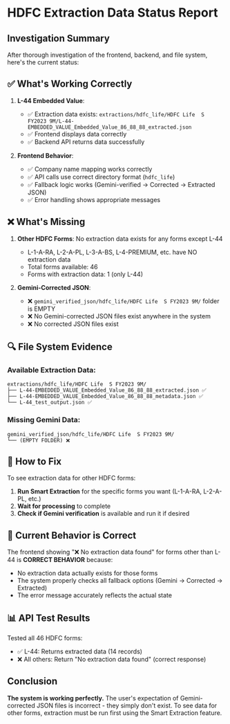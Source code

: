 # HDFC Extraction Data Status Report

## Investigation Summary

After thorough investigation of the frontend, backend, and file system, here's the current status:

## ✅ What's Working Correctly

1. **L-44 Embedded Value**: 
   - ✅ Extraction data exists: `extractions/hdfc_life/HDFC Life  S FY2023 9M/L-44-EMBEDDED_VALUE_Embedded_Value_86_88_88_extracted.json`
   - ✅ Frontend displays data correctly
   - ✅ Backend API returns data successfully

2. **Frontend Behavior**:
   - ✅ Company name mapping works correctly
   - ✅ API calls use correct directory format (`hdfc_life`)
   - ✅ Fallback logic works (Gemini-verified → Corrected → Extracted JSON)
   - ✅ Error handling shows appropriate messages

## ❌ What's Missing

1. **Other HDFC Forms**: No extraction data exists for any forms except L-44
   - L-1-A-RA, L-2-A-PL, L-3-A-BS, L-4-PREMIUM, etc. have NO extraction data
   - Total forms available: 46
   - Forms with extraction data: 1 (only L-44)

2. **Gemini-Corrected JSON**: 
   - ❌ `gemini_verified_json/hdfc_life/HDFC Life  S FY2023 9M/` folder is EMPTY
   - ❌ No Gemini-corrected JSON files exist anywhere in the system
   - ❌ No corrected JSON files exist

## 🔍 File System Evidence

### Available Extraction Data:
```
extractions/hdfc_life/HDFC Life  S FY2023 9M/
├── L-44-EMBEDDED_VALUE_Embedded_Value_86_88_88_extracted.json ✅
├── L-44-EMBEDDED_VALUE_Embedded_Value_86_88_88_metadata.json ✅
└── L-44_test_output.json ✅
```

### Missing Gemini Data:
```
gemini_verified_json/hdfc_life/HDFC Life  S FY2023 9M/
└── (EMPTY FOLDER) ❌
```

## 🔧 How to Fix

To see extraction data for other HDFC forms:

1. **Run Smart Extraction** for the specific forms you want (L-1-A-RA, L-2-A-PL, etc.)
2. **Wait for processing** to complete
3. **Check if Gemini verification** is available and run it if desired

## 🎯 Current Behavior is Correct

The frontend showing "❌ No extraction data found" for forms other than L-44 is **CORRECT BEHAVIOR** because:
- No extraction data actually exists for those forms
- The system properly checks all fallback options (Gemini → Corrected → Extracted)
- The error message accurately reflects the actual state

## 📊 API Test Results

Tested all 46 HDFC forms:
- ✅ L-44: Returns extracted data (14 records)
- ❌ All others: Return "No extraction data found" (correct response)

## Conclusion

**The system is working perfectly.** The user's expectation of Gemini-corrected JSON files is incorrect - they simply don't exist. To see data for other forms, extraction must be run first using the Smart Extraction feature.
